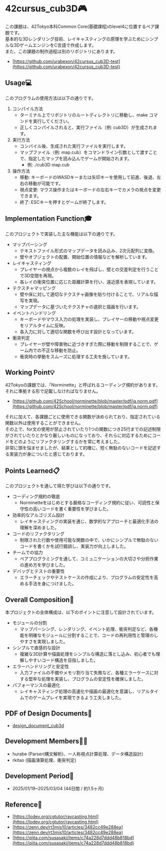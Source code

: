 # 42cursus_cub3D🎮

この課題は、42Tokyo本科Common Core(基礎課程)のlevel4に位置するペア課題です。<br>
基本的な3Dレンダリング技術、レイキャスティングの原理を学ぶためにシンプルな3DゲームエンジンをC言語で作成します。<br>
また、この課題の制作過程は別のリポジトリにあります。<br>

- [https://github.com/urabexon/42cursus_cub3D-test](https://github.com/urabexon/42cursus_cub3D-test)

## Usage💻
このプログラムの使用方法は以下の通りです。
1. コンパイル方法
    - ターミナル上でリポジトリのルートディレクトリに移動し、make コマンドを実行してください。
    - 正しくコンパイルされると、実行ファイル（例: cub3D）が生成されます。
2. 実行方法
    - コンパイル後、生成された実行ファイルを実行します。
    - マップファイル（例: map.cub）をコマンドライン引数として渡すことで、指定したマップを読み込んでゲームが開始されます。
        - 例: ./cub3D map.cub
3. 操作方法
    - 移動: キーボードのWASDキーまたは矢印キーを使用して前進、後退、左右の移動が可能です。
    - 視点変更: マウス操作またはキーボードの左右キーでカメラの視点を変更できます。
    - 終了: ESCキーを押すとゲームが終了します。

## Implementation Function🎓
このプロジェクトで実装した主な機能は以下の通りです。

- マップパーシング
    - テキストファイル形式のマップデータを読み込み、2次元配列に変換。
    - 壁やオブジェクトの配置、開始位置の情報などを解析しています。
- レイキャスティング
    - プレイヤーの視点から複数のレイを飛ばし、壁との交差判定を行うことで3D空間を再現。
    - 各レイの衝突位置に応じた距離計算を行い、遠近感を表現しています。
- テクスチャマッピング
    - 壁や床に対して適切なテクスチャ画像を貼り付けることで、リアルな描写を実現。
    - マップデータに基づいたテクスチャの選択と描画を行います。
- イベントハンドリング
    - キーボードやマウス入力の処理を実装し、プレイヤーの移動や視点変更をリアルタイムに反映。
    - 各入力に対して適切な関数を呼び出す設計となっています。
- 衝突判定
    - プレイヤーが壁や障害物に近づきすぎた際に移動を制限することで、ゲーム内での不正な移動を防止。
    - 衝突時の挙動をスムーズに処理する工夫を施しています。

## Working Point💡
42Tokyoの課題では、「Norminette」と呼ばれるコーディング規約があります。<br>
それに準拠する形で記載しなければなりません。

- [https://github.com/42School/norminette/blob/master/pdf/ja.norm.pdf](https://github.com/42School/norminette/blob/master/pdf/ja.norm.pdf)

それに加えて、各課題ごとに使用できる関数が決められており、指定されている関数以外は使用することができません。<br>
その上で、for文の使用が禁止されていたり1つの関数につき25行までの記述制限がされていたりとかなり厳しいものになっており、それらに対応するためにコードをどのようにリファクタリングするかを常に考えました。<br>
非常に頭を悩ませましたが、結果として的確に、短く無駄のないコードを記述する実装力が身についたと感じております。

## Points Learned📋
このプロジェクトを通して得た学びは以下の通りです。
- コーディング規約の徹底
    - Norminetteをはじめとする厳格なコーディング規約に従い、可読性と保守性の高いコードを書く重要性を学びました。
- 効率的なアルゴリズム設計
    - レイキャスティングの実装を通じ、数学的なアプローチと最適化手法の理解を深めました。
- コードのリファクタリング
    - 制限された行数や使用可能な関数の中で、いかにシンプルで無駄のないコードを書くかを試行錯誤し、実装力が向上しました。
- チームでの協力
    - ペアプログラミングを通して、コミュニケーションの大切さや分担作業の進め方を学びました。
- デバッグとテストの重要性
    - エラーチェックやテストケースの作成により、プログラムの安定性を高める手法を身につけました。

## Overall Composition💫
本プロジェクトの全体構成は、以下のポイントに注意して設計されています。
- モジュールの分割
    - マップパーシング、レンダリング、イベント処理、衝突判定など、各機能を明確なモジュールに分割することで、コードの再利用性と管理のしやすさを実現しました。
- シンプルで直感的な設計
    - 複雑な3D計算や描画処理をシンプルな構造に落とし込み、初心者でも理解しやすいコード構造を目指しました。
- エラーハンドリングと安定性
    - 入力ファイルの不備やメモリ割り当て失敗など、各種エラーケースに対する堅牢な処理を実装し、プログラムの安定性を確保しました。
- パフォーマンスの最適化
    - レイキャスティング処理の高速化や描画の最適化を意識し、リアルタイムでのゲームプレイを実現できるよう工夫しました。

## PDF of Design Documents📝
- [design_document_cub3d](design_document_cub3d.pdf)

## Development Members🧑‍💻
- hurabe (Parser(構文解析)、一人称視点計算処理、データ構造設計)
- rkitao (描画演算処理、衝突判定)

## Development Period📅
- 2025/01/19~2025/03/04 (44日間 / 約1.5ヶ月)

## Reference🔖
- [https://lodev.org/cgtutor/raycasting.html](https://lodev.org/cgtutor/raycasting.html)
- [https://zenn.dev/rt3mis10/articles/3482cc49e288ea](https://zenn.dev/rt3mis10/articles/3482cc49e288ea)
- [https://qiita.com/susasaki/items/c74a228d7ddd48b818bd](https://qiita.com/susasaki/items/c74a228d7ddd48b818bd)